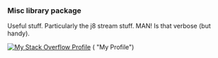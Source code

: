 ### Misc library package

Useful stuff. Particularly the j8 stream stuff. MAN! Is that verbose (but handy).

[![My Stack Overflow Profile][2]][1] 
( "My Profile")

  [1]: http://stackexchange.com/users/673865
  [2]: http://stackoverflow.com/users/flair/889053.png
